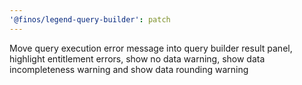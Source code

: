 ```yaml
---
'@finos/legend-query-builder': patch
---
```


Move query execution error message into query builder result panel, highlight entitlement errors, show no data warning, show data incompleteness warning and show data rounding warning
